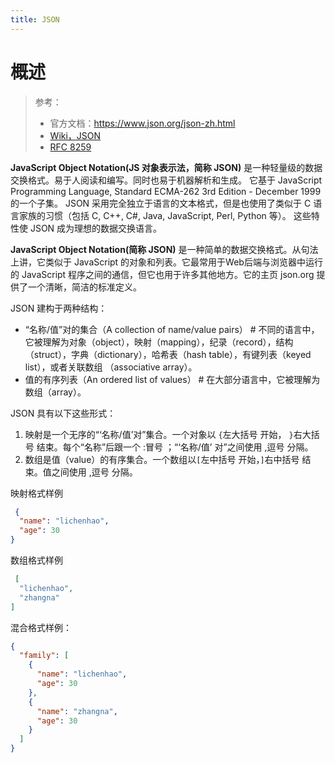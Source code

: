 ```yaml
---
title: JSON
---
```


# 概述

> 参考：
> 
> - 官方文档：<https://www.json.org/json-zh.html>
> - [Wiki，JSON](https://en.wikipedia.org/wiki/JSON)
> - [RFC 8259](https://tools.ietf.org/html/rfc8259)

**JavaScript Object Notation(JS 对象表示法，简称 JSON)** 是一种轻量级的数据交换格式。易于人阅读和编写。同时也易于机器解析和生成。 它基于 JavaScript Programming Language, Standard ECMA-262 3rd Edition - December 1999 的一个子集。 JSON 采用完全独立于语言的文本格式，但是也使用了类似于 C 语言家族的习惯（包括 C, C++, C#, Java, JavaScript, Perl, Python 等）。 这些特性使 JSON 成为理想的数据交换语言。

**JavaScript Object Notation(简称 JSON)** 是一种简单的数据交换格式。从句法上讲，它类似于 JavaScript 的对象和列表。它最常用于Web后端与浏览器中运行的 JavaScript 程序之间的通信，但它也用于许多其他地方。它的主页 json.org 提供了一个清晰，简洁的标准定义。

JSON 建构于两种结构：

- “名称/值”对的集合（A collection of name/value pairs） # 不同的语言中，它被理解为对象（object），映射（mapping），纪录（record），结构（struct），字典（dictionary），哈希表（hash table），有键列表（keyed list），或者关联数组 （associative array）。
- 值的有序列表（An ordered list of values） # 在大部分语言中，它被理解为数组（array）。

JSON 具有以下这些形式：

1. 映射是一个无序的“‘名称/值’对”集合。一个对象以 `{`左大括号 开始， `}`右大括号 结束。每个“名称”后跟一个 :冒号 ；“‘名称/值’ 对”之间使用 ,逗号 分隔。
2. 数组是值（value）的有序集合。一个数组以`[`左中括号 开始，`]`右中括号 结束。值之间使用 ,逗号 分隔。

映射格式样例

```json
 {
  "name": "lichenhao",
  "age": 30
}
```

数组格式样例

```json
 [
  "lichenhao",
  "zhangna"
]
```
混合格式样例：

```json
{
  "family": [
    {
      "name": "lichenhao",
      "age": 30
    },
    {
      "name": "zhangna",
      "age": 30
    }
  ]
}
```
